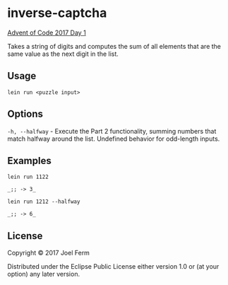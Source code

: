 # inverse-captcha

[Advent of Code 2017 Day 1](http://adventofcode.com/2017/day/1)

Takes a string of digits and computes the sum of all elements that are the
same value as the next digit in the list.

## Usage

`lein run <puzzle input>`

## Options

`-h, --halfway` - Execute the Part 2 functionality, summing numbers that match
   halfway around the list. Undefined behavior for odd-length inputs.

## Examples

`lein run 1122`

`_;; -> 3_`

`lein run 1212 --halfway`

`_;; -> 6_`

## License

Copyright © 2017 Joel Ferm

Distributed under the Eclipse Public License either version 1.0 or (at
your option) any later version.
